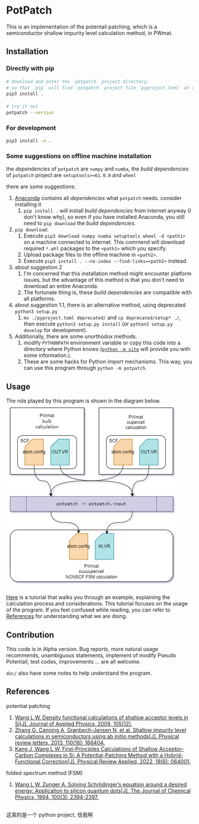 # PotPatch
This is an implementation of the potentail patching, which is a semiconductor shallow impurity level calculation method, in PWmat. 



## Installation
### Directly with pip
```bash
# download and enter the `potpatch` project directory, 
# so that `pip` will find `potpatch` project file `pyproject.toml` at current directory `.`
pip3 install .

# try it out 
potpatch --version
```

### For development
```bash
pip3 install -e .
```

### Some suggestions on offline machine installation
the *dependencies* of `potpatch` are `numpy` and `numba`, the *build dependencies* of `potpatch` project are `setuptools>=61.0.0` and `wheel`

there are some suggestions:
1. [Anaconda](https://www.anaconda.com/) contains all *dependencies* what `potpatch` needs. consider installing it
   1. `pip install .` will install *build dependencies* from internet anyway (I don't know why), so even if you have installed Anaconda, you still need to `pip download` the *build dependencies*. 
2. `pip download`:
   1. Execute `pip3 download numpy numba setuptools wheel -d <path1>` on a machine connected to internet. This commend will download required `*.whl` packages to the `<path1>` which you specify.
   2. Upload package files to the offline machine in `<path2>`. 
   3. Execute `pip3 install . --no-index --find-links=<path2>` instead. 
3. about suggestion 2
   1. I'm concerned that this installation method might encounter platform issues, but the advantage of this method is that you don't need to download an entire Anaconda.
   2. The fortunate thing is, these *build dependencies* are compatible with all platforms. 
4. about suggestion 1.1, there is an alternative method, using deprecated `python3 setup.py`
   1. `mv ./pyproject.toml deprecated/` and `cp deprecated/setup* ./`, then execute `python3 setup.py install` (or `python3 setup.py develop` for development). 
5. Additionally, there are some unorthodox methods.
   1. modify `PYTHONPATH` environment variable or copy this code into a directory where Python knows ([`python -m site`](https://docs.python.org/3/library/site.html) will provide you with some information.).
   2. These are some hacks for Python import mechanisms. This way, you can use this program through `python -m potpatch`. 



## Usage
The role played by this program is shown in the diagram below.
![potpatch diagram](doc/images/potpatch.drawio.png)

[Here](doc/tutorial.md) is a tutorial that walks you through an example, explaining the calculation process and considerations.
This tutorial focuses on the usage of the program. If you feel confused while reading, you can refer to [References](#references) for understanding what we are doing.



## Contribution
This code is in Alpha version. 
Bug reports, more natural usage recommends, unambiguous statements, implement of modify Pseudo Potentail, test codes, improvements ... are all welcome. 

`doc/` also have some notes to help understand the program.



## References

potential patching

1. [Wang L W. Density functional calculations of shallow acceptor levels in Si[J]. Journal of Applied Physics, 2009, 105(12).](https://doi.org/10.1063/1.3153981)
2. [Zhang G, Canning A, Grønbech-Jensen N, et al. Shallow impurity level calculations in semiconductors using ab initio methods[J]. Physical review letters, 2013, 110(16): 166404.](https://doi.org/10.1103/PhysRevLett.110.166404)
3. [Kang J, Wang L W. First-Principles Calculations of Shallow Acceptor-Carbon Complexes in Si: A Potential-Patching Method with a Hybrid-Functional Correction[J]. Physical Review Applied, 2022, 18(6): 064001.](https://doi.org/10.1103/PhysRevApplied.18.064001)

folded spectrum method (FSM)

1. [Wang L W, Zunger A. Solving Schrödinger’s equation around a desired energy: Application to silicon quantum dots[J]. The Journal of Chemical Physics, 1994, 100(3): 2394-2397.](https://doi.org/10.1063/1.466486)

##

这真的是一个 python project, 信我啊
